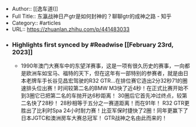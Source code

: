 - Author:: [[逸车道I]]
- Full Title:: 东瀛战神日产gtr是如何封神的？聊聊gtr的成神之路 - 知乎
- Category:: #articles
- URL:: https://zhuanlan.zhihu.com/p/441483033
- ### Highlights first synced by #Readwise [[February 23rd, 2023]]
    - 1990年澳门大赛车中的东望洋赛事，这是一项有很久历史的赛事，一向都是欧洲车如宝马、福特的天下，但在这年有一部特别的参赛者，就是由日本老牌车手长谷见昌宏驾驶的R32 GTR...在排位赛它造出2分32秒71的圈速排头位出赛！时间较第二名的BMW M3快了近4秒！在正式比赛开始不到3圈它已把第二名的车抛开达6秒距离！ 30圈后它首先冲过终点，较第二名快了28秒！ 28秒相等于五分之一赛道距离！而在91年！ R32 GTR更胜出了比利时Spa 24小时耐力赛！比亚军保时捷快了2圈！同年更赢下了日本JGTC和澳洲房车大赛总冠军！ GTR战神之名由此而来的！
